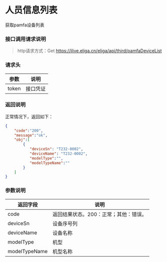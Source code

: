 # 人员信息列表
获取pamfa设备列表

### 接口调用请求说明
>http请求方式：Get https://ilive.eliga.cn/eliga/api/third/pamfaDeviceList

### 请求头

| 参数  | 说明                                    |
|------|-----------------------------------------|
| token |    接口凭证                   |

### 返回说明
正常情况下，返回如下：
```json
{
    "code":"200",
    "message":"ok",
    "obj":[
        {
           "deviceSn": "T232-0002",
           "deviceName": "T232-0002",
           "modelType":"",
           "modelTypeName":""
        }
    ]
}
```

### 参数说明

| 返回字段 | 说明                             |
|---------|----------------------------------|
| code   | 返回结果状态。200：正常；其他：错误。 |
| deviceSn | 设备序号列 |
| deviceName | 设备名称  |
| modelType | 机型 |
| modelTypeName | 机型名称 |
